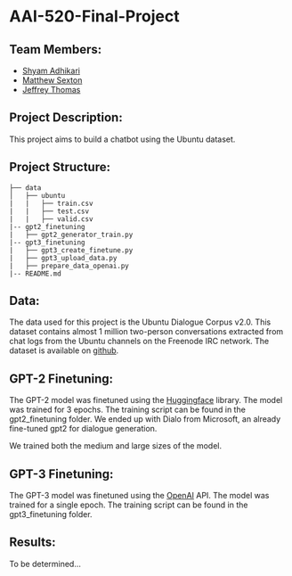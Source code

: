 # AAI-520-Final-Project
## Team Members:
- [Shyam Adhikari]()
- [Matthew Sexton](https://github.com/mattwsexton)
- [Jeffrey Thomas](https://github.com/jeffreykthomas/)

## Project Description:
This project aims to build a chatbot using the Ubuntu dataset.

## Project Structure:
```
├── data
│   ├── ubuntu
|   |   ├── train.csv
|   |   ├── test.csv
|   |   ├── valid.csv
|-- gpt2_finetuning
|   ├── gpt2_generator_train.py
|-- gpt3_finetuning
|   ├── gpt3_create_finetune.py
|   ├── gpt3_upload_data.py
|   ├── prepare_data_openai.py
|-- README.md
```

## Data:
The data used for this project is the Ubuntu Dialogue Corpus v2.0. This dataset contains almost 1 million two-person conversations extracted from chat logs from the Ubuntu channels on the Freenode IRC network. The dataset is available on [github](https://github.com/rkadlec/ubuntu-ranking-dataset-creator).

## GPT-2 Finetuning:
The GPT-2 model was finetuned using the [Huggingface](https://huggingface.co/microsoft/DialoGPT-medium?text=Hey+my+name+is+Thomas%21+How+are+you%3F) library. The model was trained for 3 epochs. The training script can be found in the gpt2_finetuning folder.
We ended up with Dialo from Microsoft, an already fine-tuned gpt2 for dialogue generation. 

We trained both the medium and large sizes of the model.

## GPT-3 Finetuning:
The GPT-3 model was finetuned using the [OpenAI](https://beta.openai.com/) API. The model was trained for a single epoch. The training script can be found in the gpt3_finetuning folder.

## Results:
To be determined...
